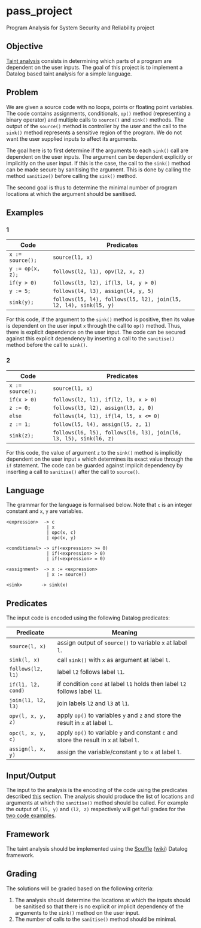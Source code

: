 # pass_project
Program Analysis for System Security and Reliability project

## Objective
[Taint analysis](https://en.wikipedia.org/wiki/Taint_checking) consists in determining which parts of a program are dependent on the user inputs. The goal of this project is to implement a Datalog based taint analysis for a simple language.

## Problem
We are given a source code with no loops, points or floating point variables. The code contains assignments, conditionals, `op()` method (representing a binary operator) and multiple calls to  `source()` and `sink()` methods. The output of the `source()` method is controller by the user and the call to the `sink()` method represents a sensitive region of the program. We do not want the user supplied inputs to affect its arguments.

The goal here is to first determine if the arguments to each `sink()` call are dependent on the user inputs. The argument can be dependent explicitly or implicitly on the user input. If this is the case, the call to the `sink()` method can be made secure by sanitising the argument. This is done by calling the method `sanitize()` before calling the `sink()` method.

The second goal is thus to determine the minimal number of program locations at which the argument should be sanitised.

## Examples
### 1

| __Code__ | __Predicates__ |
|-|-|
| `x := source();` | `source(l1, x)` |
| `y := op(x, z);` | `follows(l2, l1), opv(l2, x, z)` |
| `if(y > 0)` | `follows(l3, l2), if(l3, l4, y > 0)` |
| `y := 5;` | `follows(l4, l3), assign(l4, y, 5)` |
| `sink(y);` | `follows(l5, l4), follows(l5, l2), join(l5, l2, l4), sink(l5, y)` |

For this code, if the argument to the `sink()` method is positive, then its value is dependent on the user input `x` through the call to `op()` method. Thus, there is explicit dependence on the user input. The code can be secured against this explicit dependency by inserting a call to the `sanitise()` method before the call to `sink()`.

### 2

| __Code__ | __Predicates__ |
|-|-|
| `x := source();` | `source(l1, x)` |
| `if(x > 0)` | `follows(l2, l1), if(l2, l3, x > 0)` |
| `z := 0;` | `follows(l3, l2), assign(l3, z, 0)` |
| `else` | `follows(l4, l1), if(l4, l5, x <= 0)` |
| `z := 1;` | `follow(l5, l4), assign(l5, z, 1)` |
| `sink(z);` | `follows(l6, l5), follows(l6, l3), join(l6, l3, l5), sink(l6, z)` |

For this code, the value of argument `z` to the `sink()` method is implicitly dependent on the user input `x` which determines its exact value through the `if` statement. The code can be guarded against implicit dependency by inserting a call to `sanitise()` after the call to `source()`.

## Language
The grammar for the language is formalised below. Note that `c` is an integer constant and `x`, `y` are variables.

```
<expression>  -> c
               | x
               | opc(x, c)
               | opc(x, y)

<conditional> -> if(<expression> >= 0)
               | if(<expression> > 0)
               | if(<expression> = 0)

<assignment>  -> x := <expression>
               | x := source()

<sink>       -> sink(x)
```

## Predicates
The input code is encoded using the following Datalog predicates:

| __Predicate__ | __Meaning__ |
|-|-|
| `source(l, x)` | assign output of `source()` to variable `x` at label `l`.|
| `sink(l, x)` | call `sink()` with `x` as argument at label `l`.|
| `follows(l2, l1)` | label `l2` follows label `l1`.|
| `if(l1, l2, cond)` | if condition `cond` at label `l1` holds then label `l2` follows label `l1`.|
| `join(l1, l2, l3)` | join labels `l2` and `l3` at `l1`.|
| `opv(l, x, y, z)` | apply `op()` to variables `y` and `z` and store the result in `x` at label `l`.|
| `opc(l, x, y, c)` | apply `op()` to variable `y` and constant `c` and store the result in `x` at label `l`. |
| `assign(l, x, y)` | assign the variable/constant `y` to `x` at label `l`.|

## Input/Output
The input to the analysis is the encoding of the code using the predicates described [this](#predicates) section. The analysis should produce the list of locations and arguments at which the `sanitise()` method should be called. For example the output of `(l5, y)` and `(l2, z)` respectively will get full grades for the [two code examples](#examples).

## Framework
The taint analysis should be implemented using the [Souffle](http://souffle-lang.org/docs/home/) ([wiki](https://github.com/oracle/souffle/wiki)) Datalog framework.

## Grading
The solutions will be graded based on the following criteria:

1. The analysis should determine the locations at which the inputs should be sanitised so that there is no explicit or implicit dependency of the arguments to the `sink()` method on the user input.
2. The number of calls to the `sanitise()` method should be minimal.
